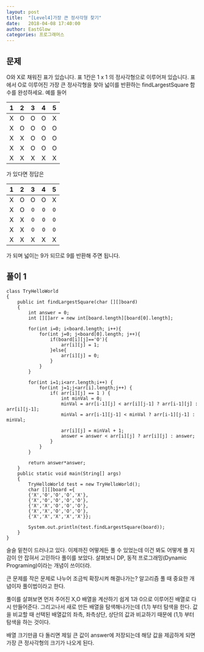 ```yaml
---
layout: post
title:  "[Level4]가장 큰 정사각형 찾기"
date:   2018-04-08 17:40:00
author: EastGlow
categories: 프로그래머스
---
```

## 문제

O와 X로 채워진 표가 있습니다. 표 1칸은 1 x 1 의 정사각형으로 이루어져 있습니다.
표에서 O로 이루어진 가장 큰 정사각형을 찾아 넓이를 반환하는 findLargestSquare 함수를 완성하세요.
예를 들어

| 1 | 2 | 3 | 4 | 5 |
|:---:|:---:|:---:|:---:|:---:|
| X | O | O | O | X |
| X | O | O | O | O |
| X | X | O | O | O |
| X | X | O | O | O |
| X | X | X | X | X |

가 있다면 정답은

| 1 | 2 | 3 | 4 | 5 |
|:---:|:---:|:---:|:---:|:---:|
| X | O | O | O | X |
| X | O | `O` | `O` | `O` |
| X | X | `O` | `O` | `O` |
| X | X | `O` | `O` | `O` |
| X | X | X | X | X |

가 되며 넓이는 9가 되므로 9를 반환해 주면 됩니다.

## 풀이 1
~~~
class TryHelloWorld
{
    public int findLargestSquare(char [][]board)
    {
        int answer = 0;
        int [][]arr = new int[board.length][board[0].length];

        for(int i=0; i<board.length; i++){
            for(int j=0; j<board[0].length; j++){
                if(board[i][j]=='O'){
                	arr[i][j] = 1;
                }else{
                	arr[i][j] = 0;
                }
            }
        }

        for(int i=1;i<arr.length;i++) {
            for(int j=1;j<arr[i].length;j++) {
                if( arr[i][j] == 1 ) {
                    int minVal = 0;
                    minVal = arr[i-1][j] < arr[i][j-1] ? arr[i-1][j] : arr[i][j-1];
                    minVal = arr[i-1][j-1] < minVal ? arr[i-1][j-1] : minVal;

                    arr[i][j] = minVal + 1;
                    answer = answer < arr[i][j] ? arr[i][j] : answer;
                }
            }
        }

        return answer*answer;
    }
    public static void main(String[] args)
    {
        TryHelloWorld test = new TryHelloWorld();
        char [][]board ={
        {'X','O','O','O','X'},
        {'X','O','O','O','O'},
        {'X','X','O','O','O'},
        {'X','X','O','O','O'},
        {'X','X','X','X','X'}};

        System.out.println(test.findLargestSquare(board));
    }
}
~~~
슬슬 밑천이 드러나고 있다. 이제까진 어떻게든 풀 수 있었는데 이건 봐도 어떻게 풀 지 감이 안 잡혀서 고민하다 풀이를 보았다. 살펴보니 DP, 동적 프로그래밍(Dynamic Programing)이라는 개념이 쓰이더라.

큰 문제를 작은 문제로 나누어 조금씩 확장시켜 해결나가는? 알고리즘 풀 때 중요한 개념이자 풀이법이라고 한다.

풀이를 살펴보면 먼저 주어진 X,O 배열을 계산하기 쉽게 1과 0으로 이루어진 배열로 다시 만들어준다. 그리고나서 새로 만든 배열을 탐색해나가는데 (1,1) 부터 탐색을 한다. 값을 비교할 때 선택된 배열값의 좌측, 좌측상단, 상단의 값과 비교하기 때문에 (1,1) 부터 탐색을 하는 것이다. 

배열 크기만큼 다 돌리면 제일 큰 값이 answer에 저장되는데 해당 값을 제곱하게 되면 가장 큰 정사각형의 크기가 나오게 된다.
